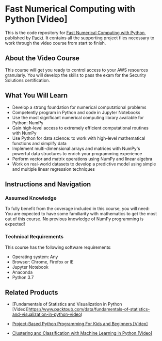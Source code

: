 # Fast Numerical Computing with Python [Video]
This is the code repository for [Fast Numerical Computing with Python](https://www.packtpub.com/data/fast-numerical-computing-with-python-video), published by [Packt](https://www.packtpub.com/?utm_source=github). It contains all the supporting project files necessary to work through the video course from start to finish.
## About the Video Course
This course will get you ready to control access to your AWS resources granularly. You will develop the skills to pass the exam for the Security Solutions certification.	

<H2>What You Will Learn</H2>
<DIV class=book-info-will-learn-text>
<UL>
<LI>Develop a strong foundation for numerical computational problems
<LI>Competently program in Python and code in Jupyter Notebooks
<LI>Use the most significant numerical computing library available for Python: NumPy
<LI>Gain high-level access to extremely efficient computational routines with NumPy
<LI>Use Python for data science: to work with high-level mathematical functions and simplify data
<LI>Implement multi-dimensional arrays and matrices with NumPy's powerful data structures to enrich your programming experience
<LI>Perform vector and matrix operations using NumPy and linear algebra
<LI>Work on real-world datasets to develop a predictive model using simple and multiple linear regression techniques
</LI></UL></DIV>

## Instructions and Navigation
### Assumed Knowledge
To fully benefit from the coverage included in this course, you will need:<br/>
You are expected to have some familiarity with mathematics to get the most out of this course.
No previous knowledge of NumPy programming is expected!

### Technical Requirements
This course has the following software requirements:<br/>
<UL><LI>Operating system: Any
<LI>Browser: Chrome, Firefox or IE
<LI>Jupyter Notebook
<LI>Anaconda
<LI>Python 3.7</LI></UL>

## Related Products
* [Fundamentals of Statistics and Visualization in Python [Video]]https://www.packtpub.com/data/fundamentals-of-statistics-and-visualization-in-python-video)

* [Project-Based Python Programming For Kids and Beginners [Video]](https://www.packtpub.com/programming/project-based-python-programming-for-kids-and-beginners-video)

* [Clustering and Classification with Machine Learning in Python [Video]](https://www.packtpub.com/data/clustering-and-classification-with-machine-learning-in-python-video)

